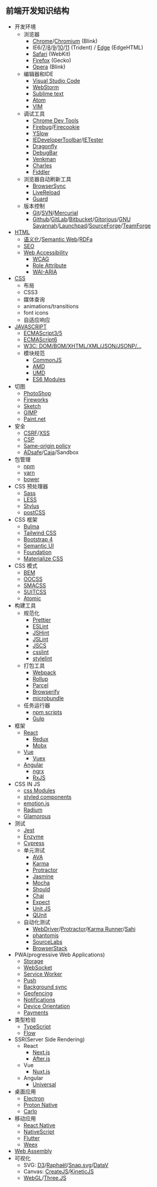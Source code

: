 ## 前端开发知识结构


  - 开发环境
    - 浏览器
      - [Chrome](http://www.google.com/chrome)/[Chromium](http://www.chromium.org/) (Blink)
      - IE6/[7](http://www.microsoft.com/en-us/download/internet-explorer-7-details.aspx)/[8](http://windows.microsoft.com/en-US/internet-explorer/downloads/ie-8)/[9](http://windows.microsoft.com/en-US/internet-explorer/downloads/ie-9/worldwide-languages)/[10](http://windows.microsoft.com/en-US/internet-explorer/ie-10-worldwide-languages)/[11](http://windows.microsoft.com/en-US/internet-explorer/ie-11-worldwide-languages) (Trident) / [Edge](https://www.microsoft.com/en-us/windows/microsoft-edge) (EdgeHTML)
      - [Safari](http://www.apple.com/safari/) (WebKit)
      - [Firefox](http://www.mozilla.org/en-US/) (Gecko)
      - [Opera](http://www.opera.com/) (Blink)
    - 编辑器和IDE
      - [Visual Studio Code](https://code.visualstudio.com/)
      - [WebStorm](http://www.jetbrains.com/webstorm/)
      - [Sublime text](https://www.sublimetext.com)
      - [Atom](https://atom.io/)
      - [VIM](http://www.vim.org/)
    - 调试工具
      - [Chrome Dev Tools](https://developer.chrome.com/devtools)
      - [Firebug](http://getfirebug.com/)/[Firecookie](https://addons.mozilla.org/en-US/firefox/addon/firecookie/)
      - [YSlow](http://developer.yahoo.com/yslow/)
      - [IEDeveloperToolbar](http://www.microsoft.com/en-us/download/details.aspx?id=18359)/[IETester](http://www.my-debugbar.com/wiki/IETester/HomePage)
      - [Dragonfly](http://www.opera.com/dragonfly/)
      - [DebugBar](http://www.debugbar.com/)
      - [Venkman](https://developer.mozilla.org/en-US/docs/Venkman)
      - [Charles](https://www.charlesproxy.com/)
      - [Fiddler](http://www.telerik.com/fiddler)
    - 浏览器自动刷新工具
      - [BrowserSync](https://www.browsersync.io/)
      - [LiveReload](http://livereload.com/)
      - [Guard](https://github.com/guard/guard-livereload)
    - 版本控制
      - [Git](http://git-scm.com/)/[SVN](http://subversion.apache.org/)/[Mercurial](http://mercurial.selenic.com/)
      - [Github](https://github.com/)/[GitLab](https://about.gitlab.com/)/[Bitbucket](https://bitbucket.org/)/[Gitorious](https://gitorious.org/)/[GNU Savannah](http://savannah.gnu.org/)/[Launchpad](https://launchpad.net/)/[SourceForge](http://sourceforge.net/)/[TeamForge](http://www.collab.net/products/teamforge)
  - [HTML](https://developer.mozilla.org/zh-CN/docs/Web/HTML)
    - [语义化](https://developer.mozilla.org/zh-CN/docs/Glossary/%E8%AF%AD%E4%B9%89)/[Semantic Web](http://semanticweb.org/)/[RDFa](https://www.w3.org/TR/rdfa-core/)
    - [SEO](https://en.wikipedia.org/wiki/Search_engine_optimization)
    - [Web Accessibility](https://www.w3.org/WAI/)
        - [WCAG](http://www.w3.org/TR/WAI-WEBCONTENT/)
        - [Role Attribute](http://www.w3.org/TR/role-attribute/)
        - [WAI-ARIA](http://www.w3.org/TR/wai-aria/)
  - [CSS](https://developer.mozilla.org/zh-CN/docs/Web/Guide/CSS/Getting_started)
    - 布局
    - CSS3
    - 媒体查询
    - animations/transitions
    - font icons
    - 自适应响应
  - [JAVASCRIPT](https://developer.mozilla.org/zh-CN/docs/Web/JavaScript/A_re-introduction_to_JavaScript)
      - [ECMAScript3/5](http://www.ecma-international.org/publications/standards/Ecma-262.htm)
      - [ECMAScript6](https://es6.ruanyifeng.com/)
      - [W3C: DOM/BOM/XHTML/XML/JSON/JSONP/...](http://www.w3.org/TR/)
      - 模块规范
        - [CommonJS](http://wiki.commonjs.org/wiki/Modules/1.0)
        - [AMD](https://github.com/amdjs/amdjs-api/wiki/AMD)
        - [UMD](https://github.com/umdjs/umd)
        - [ES6 Modules](https://developer.mozilla.org/zh-CN/docs/Web/JavaScript/Reference/Statements/import)
  - 切图
    - [PhotoShop](http://www.photoshop.com/products/photoshop)
    - [Fireworks](http://www.adobe.com/cn/products/fireworks.html)
    - [Sketch](http://bohemiancoding.com/sketch/)
    - [GIMP](http://www.gimp.org/)
    - [Paint.net](http://www.getpaint.net/)
  - 安全
    - [CSRF](http://en.wikipedia.org/wiki/Cross-site_request_forgery)/[XSS](http://en.wikipedia.org/wiki/Cross-site_scripting)
    - [CSP](http://www.w3.org/TR/CSP/)
    - [Same-origin policy](https://developer.mozilla.org/docs/Web/Security/Same-origin_policy)
    - [ADsafe](https://www.jswebtools.org/adsafety/)/[Caja](https://developers.google.com/caja/)/Sandbox
  - 包管理
     - [npm](https://www.npmjs.com/)
     - [yarn](https://yarnpkg.com/zh-Hans/)
     - [bower](https://bower.io/)
  - CSS 预处理器
    - [Sass](http://sass-lang.com/)
    - [LESS](http://lesscss.org/)
    - [Stylus](http://learnboost.github.io/stylus/)
    - [postCSS](https://github.com/postcss/postcss)
  - CSS 框架
    - [Bulma](https://scotch.io/bar-talk/6-popular-css-frameworks-to-use-in-2019#toc-bulma)
    - [Tailwind CSS](https://scotch.io/bar-talk/6-popular-css-frameworks-to-use-in-2019#toc-tailwind-css)
    - [Bootstrap 4](https://scotch.io/bar-talk/6-popular-css-frameworks-to-use-in-2019#toc-bootstrap-4)
    - [Semantic UI](https://scotch.io/bar-talk/6-popular-css-frameworks-to-use-in-2019#toc-semantic-ui)
    - [Foundation](https://scotch.io/bar-talk/6-popular-css-frameworks-to-use-in-2019#toc-foundation)
    - [Materialize CSS](https://scotch.io/bar-talk/6-popular-css-frameworks-to-use-in-2019#toc-materialize-css)
  - CSS 模式
    - [BEM](http://getbem.com/introduction/)
    - [OOCSS](http://oocss.org/)
    - [SMACSS](http://smacss.com/)
    - [SUITCSS](http://suitcss.github.io/)
    - [Atomic](http://github.com/nemophrost/atomic-css)
  - 构建工具
    - 规范化
      - [Prettier](https://prettier.io/)
      - [ESLint](https://github.com/eslint/eslint)
      - [JSHint](http://www.jshint.com/)
      - [JSLint](http://www.jslint.com/)
      - [JSCS](https://github.com/mdevils/node-jscs)
      - [csslint](https://github.com/CSSLint/csslint)
      - [stylelint](https://github.com/stylelint/stylelint)
    - 打包工具
      - [Webpack](https://webpack.js.org/)
      - [Rollup](https://rollupjs.org/)
      - [Parcel](https://parceljs.org/)
      - [Browserify](http://browserify.org/)
      - [microbundle](https://github.com/developit/microbundle)
    - 任务运行器
      - [npm scripts](https://docs.npmjs.com/misc/scripts)
      - [Gulp](https://gulpjs.com/)
  - 框架
    - [React](https://reactjs.org/)
      - [Redux](https://redux.js.org/)
      - [Mobx](https://github.com/mobxjs/mobx)
    - [Vue](https://vuejs.org/)
      - [Vuex](https://vuex.vuejs.org/zh/guide/)
    - [Angular](https://angular.io/)
      - [ngrx](https://ngrx.io/)
      - [RxJS](https://rxjs-dev.firebaseapp.com/)
  - CSS IN JS
    - [css Modules](https://github.com/css-modules/css-modules)
    - [styled components](https://www.styled-components.com/)
    - [emotion.js](https://github.com/emotion-js/emotion)
    - [Radium](https://github.com/FormidableLabs/radium)
    - [Glamorous](https://github.com/paypal/glamorous)
  - 测试
    - [Jest](https://jestjs.io/)
    - [Enzyme](https://airbnb.io/enzyme/)
    - [Cypress](https://www.cypress.io/)
    - 单元测试
        - [AVA](https://github.com/avajs/ava)
        - [Karma](https://karma-runner.github.io/latest/index.html)
        - [Protractor](https://www.protractortest.org/)
        - [Jasmine](http://jasmine.github.io/)
        - [Mocha](http://mochajs.org/)
        - [Should](https://github.com/visionmedia/should.js/)
        - [Chai](http://chaijs.com/)
        - [Expect](https://github.com/LearnBoost/expect.js/)
        - [Unit JS](http://unitjs.com/)
        - [QUnit](http://qunitjs.com/)
    - 自动化测试
        - [WebDriver](http://docs.seleniumhq.org/docs/03_webdriver.jsp)/[Protractor](https://github.com/angular/protractor)/[Karma Runner](https://github.com/karma-runner/karma)/[Sahi](http://sahi.co.in/)
        - [phantomjs](http://phantomjs.org/)
        - [SourceLabs](https://saucelabs.com/)
        - [BrowserStack](http://www.browserstack.com/)
  - PWA(progressive Web Applications)
    - [Storage](https://developer.mozilla.org/zh-CN/docs/Web/API/Storage)
    - [WebSocket](http://www.ruanyifeng.com/blog/2017/05/websocket.html)
    - [Service Worker](https://github.com/w3c/ServiceWorker)
    - [Push](http://w3c.github.io/push-api/)
    - [Background sync](https://github.com/slightlyoff/BackgroundSync)
    - [Geofencing](https://github.com/slightlyoff/Geofencing)
    - [Notifications](https://developer.mozilla.org/en-US/docs/Web/API/notification)
    - [Device Orientation](https://developers.google.com/web/fundamentals/native-hardware/device-orientation/?hl=zh-cn)
    - [Payments](https://developer.mozilla.org/en-US/docs/Web/API/PaymentRequest)
  - 类型检验
    - [TypeScript](https://www.typescriptlang.org/)
    - [Flow](https://flow.org/)
  - SSR(Server Side Rendering)
    - React
      - [Next.js](https://nextjs.org/)
      - [After.js](https://github.com/jaredpalmer/after.js)
    - Vue
      - [Nuxt.js](https://github.com/nuxt/nuxt.js)
    - Angular
      - [Universal](https://github.com/angular/universal)
  - 桌面应用
    - [Electron](https://electronjs.org/)
    - [Proton Native](https://github.com/kusti8/proton-native)
    - [Carlo](https://github.com/GoogleChromeLabs/carlo)
  - 移动应用
    - [React Native](https://facebook.github.io/react-native/)
    - [NativeScript](https://www.nativescript.org/)
    - [Flutter](https://flutter.dev/)
    - [Weex](https://weex.apache.org/zh/)
  - [Web Assembly](https://webassembly.org/)
  - 可视化
      - SVG: [D3](http://d3js.org/)/[Raphaël](http://dmitrybaranovskiy.github.io/raphael/)/[Snap.svg](http://snapsvg.io/)/[DataV](http://datavlab.org/datavjs/)
      - Canvas: [CreateJS](http://www.createjs.com/)/[KineticJS](http://kineticjs.com/)
      - [WebGL](http://en.wikipedia.org/wiki/WebGL)/[Three.JS](http://threejs.org/)
